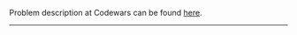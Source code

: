 Problem description at Codewars can be found
[here](https://www.codewars.com/kata/523b623152af8a30c6000027/train/python).

-------------


